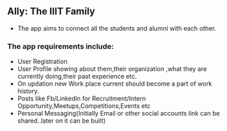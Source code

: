 ## Ally: The IIIT Family

* The app aims to connect all the students and alumni with each other.
### The app requirements include:

* User Registration 
* User Profile showing about them,their organization ,what they are currently doing,their past experience etc.
* On updation new Work place current should become a part of  work history.
* Posts like Fb/Linkedin for Recruitment/Intern Opportunity,Meetups,Competitions,Events etc
* Personal Messaging(Initially Email or other social accounts link can be shared..later on it can be built)
